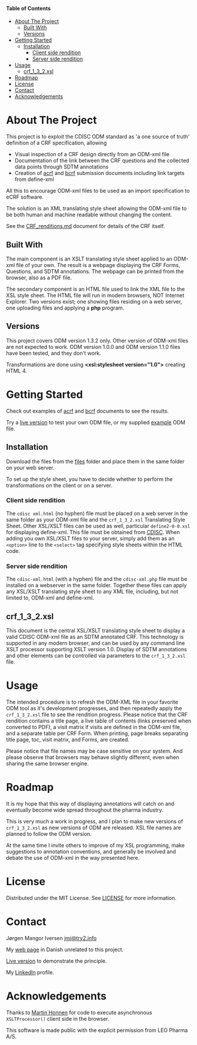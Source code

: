 #### Table of Contents
* [About The Project](#About_The_Project)
  * [Built With](#Built_With)
  * [Versions](#Versions)
* [Getting Started](#Getting_Started)
  * [Installation](#Installation)
     * [Client side rendition](#Client_side)
     * [Server side rendition](#Server_side)
* [Usage](#Usage)
  * [crf_1_3_2.xsl](#crf_1_3_2_xsl)
* [Roadmap](#Roadmap)
* [License](#License)
* [Contact](#Contact)
* [Acknowledgements](#Acknowledgements)

# About The Project <a name="About_The_Project"/>
This project is to exploit the CDISC ODM standard as 'a one source of truth' definition of a CRF specification, allowing

* Visual inspection of a CRF design directly from an ODM-xml file
* Documentation of the link between the CRF questions and the collected data points through SDTM annotations
* Creation of [acrf](/examples/acrf.pdf) and [bcrf](/examples/bcrf.pdf) submission documents including link targets from define-xml

All this to encourage ODM-xml files to be used as an import specification to eCRF software.

The solution is an XML translating style sheet allowing the ODM-xml file to be both human and machine readable without changing the content.

See the [CRF_renditions.md](CRF_renditions.md) document for details of the CRF itself.

## Built With <a name="Built_With"/>
The main component is an XSLT translating style sheet applied to an ODM-xml file of your own. The result is a webpage displaying the CRF Forms, Questions, and SDTM annotations. The webpage can be printed from the browser, also as a PDF file.

The secondary component is an HTML file used to link the XML file to the XSL style sheet. The HTML file will run in modern browsers, NOT Internet Explorer. Two versions exist; one showing files residing on a web server, one uploading files and applying a **php** program.

## Versions <a name="Versions"/>
This project covers ODM version 1.3.2 only. Other version of ODM-xml files are not expected to work. ODM version 1.0.0 and ODM version 1.1.0 files have been tested, and they don't work.

Transformations are done using **<xsl:stylesheet version="1.0">** creating HTML 4.

# Getting Started <a name="Getting_Started"/>
Check out examples of [acrf](/examples/acrf.pdf) and [bcrf](/examples/bcrf.pdf) documents to see the results.

Try a [live version](https://try2.info/cdisc-xml/cdisc-xml.html) to test your own ODM file, or my supplied [example](/examples/CDISC_ODM_1.3.2_example.xml) ODM file.

## Installation <a name="Installation"/>
Download the files from the [files](/files) folder and place them in the same folder on your web server.

To set up the style sheet, you have to decide whether to perform the transformations on the client or on a server.

### Client side rendition <a name="Client_side"/>
The `cdisc xml.html` (no hyphen) file must be placed on a web server in the same folder as your ODM-xml file and the `crf_1_3_2.xsl` Translating Style Sheet. Other XSL/XSLT files can be used as well, particular `define2-0-0.xsl` for displaying define-xml. This file must be obtained from [CDISC](https://www.cdisc.org/). When adding you own XSL/XSLT files to your server, simply add them as an `<option>` line to the `<select>` tag specifying style sheets within the HTML code.

### Server side rendition <a name="Server_side"/>
The `cdisc-xml.html` (with a hyphen) file and the `cdisc-xml.php` file must be installed on a webserver in the same folder. Together these files can apply any XSL/XSLT translating style sheet to any XML file, including, but not limited to, ODM-xml and define-xml.

## crf_1_3_2.xsl <a name="crf_1_3_2_xsl"/>
This document is the central XSL/XSLT translating style sheet to display a valid CDISC ODM-xml file as an SDTM annotated CRF. This technology is supported in any modern browser, and can be used by any command line XSLT processor supporting XSLT version 1.0. Display of SDTM annotations and other elements can be controlled via parameters to the `crf_1_3_2.xsl` file.

# Usage <a name="Usage"/>
The intended procedure is to refresh the ODM-XML file in your favorite ODM tool as it's development progresses, and then repeatedly apply the `crf_1_3_2.xsl` file to see the rendition progress. Please notice that the CRF rendition contains a title page, a live table of contents (links preserved when converted to PDF), a visit matrix if visits are defined in the ODM-xml file, and a separate table per CRF Form. When printing, page breaks separating title page, toc, visit matrix, and Forms, are created.

Please notice that file names may be case sensitive on your system. And please observe that browsers may behave slightly different, even when sharing the same browser engine.

# Roadmap <a name="Roadmap"/>
It is my hope that this way of displaying annotations will catch on and eventually become wide spread throughout the pharma industry.

This is very much a work in progress, and I plan to make new versions of `crf_1_3_2.xsl` as new versions of ODM are released. XSL file names are planned to follow the ODM version.

At the same time I invite others to improve of my XSL programming, make suggestions to annotation conventions, and generally be involved and debate the use of ODM-xml in the way presented here.

# License <a name="License"/>
Distributed under the MIT License. See [LICENSE](https://github.com/jmangori/CDISC-ODM-and-Define-XML-tools/blob/master/LICENSE) for more information.

# Contact <a name="Contact"/>
Jørgen Mangor Iversen [jmi@try2.info](mailto:jmi@try2.info)

My [web page](https://www.try2.info) in Danish unrelated to this project.

[Live version](https://try2.info/cdisc-xml/cdisc-xml.html) to demonstrate the principle.

My [LinkedIn](https://www.linkedin.com/in/jørgen-iversen-ab5908b/) profile.

# Acknowledgements <a name="Acknowledgements"/>
Thanks to [Martin Honnen](https://github.com/martin-honnen/martin-honnen.github.io/blob/master/xslt/arcor-archive/2016/test2016081501.html) for code to execute asynchronous `XSLTProcessor()` client side in the browser.

This software is made public with the explicit permission from LEO Pharma A/S.
